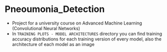 # Pneoumonia_Detection
- Project for a university course on Advanced Machine Learning (Convolutional Neural Networks)
- In ```TRAINING PLOTS - MODEL ARCHITECTURES``` directory you can find training accuracy distributions for each training version of every model, 
also the architecture of each model as an image

